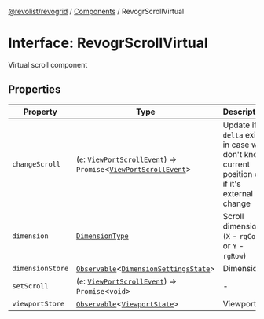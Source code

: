 [@revolist/revogrid](README.md) / [Components](Namespace.Components.md) / RevogrScrollVirtual

# Interface: RevogrScrollVirtual

Virtual scroll component

## Properties

| Property | Type | Description | Defined in |
| ------ | ------ | ------ | ------ |
| `changeScroll` | (`e`: [`ViewPortScrollEvent`](TypeAlias.ViewPortScrollEvent.md)) => `Promise`\<[`ViewPortScrollEvent`](TypeAlias.ViewPortScrollEvent.md)\> | Update if `delta` exists in case we don't know current position or if it's external change | [src/components.d.ts:629](https://github.com/revolist/revogrid/blob/3fee8276dedac5f7aa7fa43a0495db32609daeca/src/components.d.ts#L629) |
| `dimension` | [`DimensionType`](TypeAlias.DimensionType.md) | Scroll dimension (`X` - `rgCol` or `Y` - `rgRow`) | [src/components.d.ts:633](https://github.com/revolist/revogrid/blob/3fee8276dedac5f7aa7fa43a0495db32609daeca/src/components.d.ts#L633) |
| `dimensionStore` | [`Observable`](TypeAlias.Observable.md)\<[`DimensionSettingsState`](Interface.DimensionSettingsState.md)\> | Dimensions | [src/components.d.ts:637](https://github.com/revolist/revogrid/blob/3fee8276dedac5f7aa7fa43a0495db32609daeca/src/components.d.ts#L637) |
| `setScroll` | (`e`: [`ViewPortScrollEvent`](TypeAlias.ViewPortScrollEvent.md)) => `Promise`\<`void`\> | - | [src/components.d.ts:638](https://github.com/revolist/revogrid/blob/3fee8276dedac5f7aa7fa43a0495db32609daeca/src/components.d.ts#L638) |
| `viewportStore` | [`Observable`](TypeAlias.Observable.md)\<[`ViewportState`](Interface.ViewportState.md)\> | Viewport | [src/components.d.ts:642](https://github.com/revolist/revogrid/blob/3fee8276dedac5f7aa7fa43a0495db32609daeca/src/components.d.ts#L642) |
